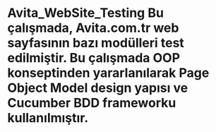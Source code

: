 # Avita_WebSite_Testing Bu çalışmada, Avita.com.tr web sayfasının bazı modülleri test edilmiştir. Bu çalışmada OOP konseptinden yararlanılarak Page Object Model design yapısı ve Cucumber BDD frameworku kullanılmıştır.
